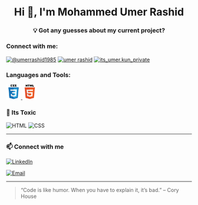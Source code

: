 
<h1 align="center">Hi 👋, I'm Mohammed Umer Rashid</h1>
<h3 align="center">💡 Got any guesses about my current project?</h3>

<h3 align="left">Connect with me:</h3>
<p align="left">
<a href="https://twitter.com/@umerrashid1985" target="blank"><img align="center" src="https://raw.githubusercontent.com/rahuldkjain/github-profile-readme-generator/master/src/images/icons/Social/twitter.svg" alt="@umerrashid1985" height="30" width="40" /></a>
<a href="https://linkedin.com/in/umer rashid" target="blank"><img align="center" src="https://raw.githubusercontent.com/rahuldkjain/github-profile-readme-generator/master/src/images/icons/Social/linked-in-alt.svg" alt="umer rashid" height="30" width="40" /></a>
<a href="https://instagram.com/its_umer.kun_private" target="blank"><img align="center" src="https://raw.githubusercontent.com/rahuldkjain/github-profile-readme-generator/master/src/images/icons/Social/instagram.svg" alt="its_umer.kun_private" height="30" width="40" /></a>
</p>

<h3 align="left">Languages and Tools:</h3>
<p align="left"> <a href="https://www.w3schools.com/css/" target="_blank" rel="noreferrer"> <img src="https://raw.githubusercontent.com/devicons/devicon/master/icons/css3/css3-original-wordmark.svg" alt="css3" width="40" height="40"/> </a> <a href="https://www.w3.org/html/" target="_blank" rel="noreferrer"> <img src="https://raw.githubusercontent.com/devicons/devicon/master/icons/html5/html5-original-wordmark.svg" alt="html5" width="40" height="40"/> </a> </p>

### 🚀 Its Toxic
![HTML](https://img.shields.io/badge/-HTML5-E34F26?logo=html5&logoColor=white&style=flat)
![CSS](https://img.shields.io/badge/-CSS3-1572B6?logo=css3&logoColor=white&style=flat)


---

### 📫 Connect with me

[![LinkedIn](https://img.shields.io/badge/-LinkedIn-blue?logo=linkedin&logoColor=white)](\https://www.linkedin.com/in/umer-rashid-3752b2366/)  

[![Email](https://img.shields.io/badge/-Email-D14836?style=flat&logo=gmail&logoColor=white)](hk1umer1985@gmail.com)

---

> “Code is like humor. When you have to explain it, it’s bad.” – Cory House
